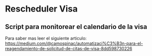 # Rescheduler Visa
## Script para monitorear el calendario de la visa
Para saber mas leer el siguiente articulo: https://medium.com/@camospinac/automatizaci%C3%B3n-para-el-reagendamiento-de-solicitud-de-citas-de-visa-8dd598730226
